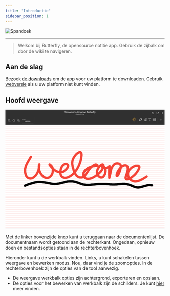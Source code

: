 ```yaml
---
title: "Introductie"
sidebar_position: 1
---
```


![Spandoek](/img/banner.png)

---

> Welkom bij Butterfly, de opensource notitie app. Gebruik de zijbalk om door de wiki te navigeren.

## Aan de slag

Bezoek [de downloads](/downloads) om de app voor uw platform te downloaden. Gebruik [webversie](https://butterfly.linwood.dev) als u uw platform niet kunt vinden.

## Hoofd weergave

![Hoofd weergave](main.png)

Met de linker bovenzijde knop kunt u teruggaan naar de documentenlijst. De documentnaam wordt getoond aan de rechterkant. Ongedaan, opnieuw doen en bestandsopties staan in de rechterbovenhoek.

Hieronder kunt u de werkbalk vinden. Links, u kunt schakelen tussen weergave en bewerken modus. Nou, daar vind je de zoomopties. In de rechterbovenhoek zijn de opties van de tool aanwezig.

- De weergave werkbalk opties zijn achtergrond, exporteren en opslaan.
- De opties voor het bewerken van werkbalk zijn de schilders. Je kunt [hier](background) meer vinden.
